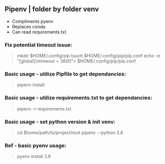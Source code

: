 ## Pipenv | folder by folder venv
- Compliments pyenv
- Replaces conda
- Can read requirements.txt

### Fix potential timeout issue:
> mkdir $HOME/.config/pip
> touch $HOME/.config/pip/pip.conf
> echo -e "[global]\ntimeout = 3600"> $HOME/.config/pip/pip.conf

### Basic usage - utilize Pipfile to get dependancies:
> pipenv install 

### Basic usage - utilize requirements.txt to get dependancies:
> pipenv -r requirements.txt

### Basic usage - set python version & init venv:
> cd $home/path/to/project/root
> pipenv --python 3.8


### Ref - basic pyenv usage:
> pyenv install 3.8


